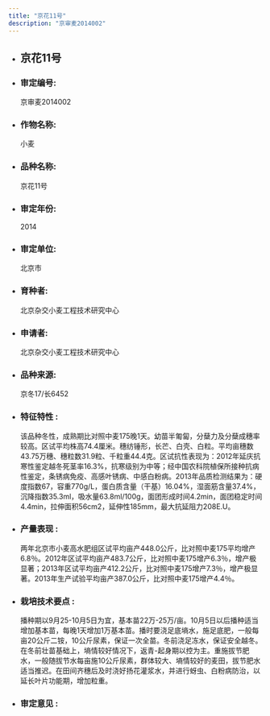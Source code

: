 ```yaml
---
title: "京花11号"
description: "京审麦2014002"
---
```

* ## 京花11号
* ###  审定编号:  
   京审麦2014002

*  ### 作物名称:  
   小麦

*   ###  品种名称: 
    京花11号

*   ### 审定年份: 
    2014

*   ### 审定单位:  
    北京市

*   ### 育种者:  
    北京杂交小麦工程技术研究中心

*   ### 申请者:  
    北京杂交小麦工程技术研究中心

*   ### 品种来源:  
    京冬17/长6452

*   ### 特征特性 : 
    该品种冬性，成熟期比对照中麦175晚1天。幼苗半匍匐，分蘖力及分蘖成穗率较高。区试平均株高74.4厘米。穗纺锤形，长芒、白壳、白粒。平均亩穗数43.75万穗、穗粒数31.9粒、千粒重44.4克。区试抗性表现为：2012年延庆抗寒性鉴定越冬死茎率16.3%，抗寒级别为中等；经中国农科院植保所接种抗病性鉴定，条锈病免疫、高感叶锈病、中感白粉病。2013年品质检测结果为：硬度指数67，容重770g/L，蛋白质含量（干基）16.04%，湿面筋含量37.4%，沉降指数35.3ml，吸水量63.8ml/100g，面团形成时间4.2min，面团稳定时间4.4min，拉伸面积56cm2，延伸性185mm，最大抗延阻力208E.U。

*   ### 产量表现 : 
    两年北京市小麦高水肥组区试平均亩产448.0公斤，比对照中麦175平均增产6.8％。2012年区试平均亩产483.7公斤，比对照中麦175增产6.3％，增产极显著；2013年区试平均亩产412.2公斤，比对照中麦175增产7.3％，增产极显著。2013年生产试验平均亩产387.0公斤，比对照中麦175增产4.4％。

*   ### 栽培技术要点 : 
    播种期以9月25-10月5日为宜，基本苗22万-25万/亩。10月5日以后播种适当增加基本苗，每晚1天增加1万基本苗。播时要浇足底墒水，施足底肥，一般每亩20公斤二铵，10公斤尿素，保证一次全苗。冬前浇足冻水，保证安全越冬。在冬前壮苗基础上，墒情较好情况下，返青-起身期以控为主。重施拔节肥水，一般随拔节水每亩施10公斤尿素，群体较大、墒情较好的麦田，拔节肥水适当推迟。在田间齐穗后及时浇好扬花灌浆水，并进行蚜虫、白粉病防治，以延长叶片功能期，增加粒重。

*   ### 审定意见 : 
    
